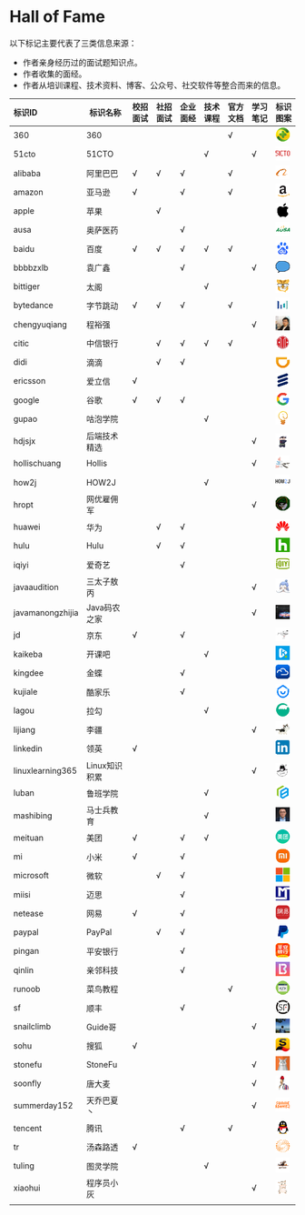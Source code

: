 # Hall of Fame

以下标记主要代表了三类信息来源：

- 作者亲身经历过的面试题知识点。
- 作者收集的面经。
- 作者从培训课程、技术资料、博客、公众号、社交软件等整合而来的信息。

| 标识ID           | 标识名称      | 校招面试 | 社招面试 | 企业面经 | 技术课程 | 官方文档 | 学习笔记 | 标识图案                                   |
| :--------------- | ------------- | -------- | -------- | -------- | -------- | -------- | -------- | ------------------------------------------ |
| 360              | 360           |          |          |          |          | √        |          | <img src="./icons/360.gif" />              |
| 51cto            | 51CTO         |          |          |          | √        |          | √        | <img src="./icons/51cto.gif" />            |
| alibaba          | 阿里巴巴      | √        | √        | √        |          | √        |          | <img src="./icons/alibaba.gif" />          |
| amazon           | 亚马逊        | √        |          | √        |          | √        |          | <img src="./icons/amazon.gif" />           |
| apple            | 苹果          |          | √        |          |          |          |          | <img src="./icons/apple.gif" />            |
| ausa             | 奥萨医药      |          |          | √        |          |          |          | <img src="./icons/ausa.gif" />             |
| baidu            | 百度          | √        | √        | √        | √        | √        |          | <img src="./icons/baidu.gif" />            |
| bbbbzxlb         | 袁广鑫        |          |          | √        |          |          | √        | <img src="./icons/bbbbzxlb.gif" />         |
| bittiger         | 太阁          |          |          |          | √        |          |          | <img src="./icons/bittiger.gif" />         |
| bytedance        | 字节跳动      | √        | √        | √        |          | √        |          | <img src="./icons/bytedance.gif" />        |
| chengyuqiang     | 程裕强        |          |          |          |          |          | √        | <img src="./icons/chengyuqiang.gif" />     |
| citic            | 中信银行      |          | √        | √        | √        | √        |          | <img src="./icons/citic.gif" />            |
| didi             | 滴滴          |          | √        | √        |          |          |          | <img src="./icons/didi.gif" />             |
| ericsson         | 爱立信        | √        |          |          |          |          |          | <img src="./icons/ericsson.gif" />         |
| google           | 谷歌          | √        | √        | √        |          |          |          | <img src="./icons/google.gif" />           |
| gupao            | 咕泡学院      |          |          |          | √        |          |          | <img src="./icons/gupao.gif" />            |
| hdjsjx           | 后端技术精选  |          |          |          |          |          | √        | <img src="./icons/hdjsjx.gif" />           |
| hollischuang     | Hollis        |          |          |          |          |          | √        | <img src="./icons/hollischuang.gif" />     |
| how2j            | HOW2J         |          |          |          | √        |          |          | <img src="./icons/how2j.gif" />            |
| hropt            | 网优雇佣军    |          |          |          |          |          | √        | <img src="./icons/hropt.gif" />            |
| huawei           | 华为          |          | √        | √        |          |          |          | <img src="./icons/huawei.gif" />           |
| hulu             | Hulu          |          | √        | √        |          |          |          | <img src="./icons/hulu.gif" />             |
| iqiyi            | 爱奇艺        |          |          | √        |          |          |          | <img src="./icons/iqiyi.gif" />            |
| javaaudition     | 三太子敖丙    |          |          |          |          |          | √        | <img src="./icons/javaaudition.gif" />     |
| javamanongzhijia | Java码农之家  |          |          |          |          |          | √        | <img src="./icons/javamanongzhijia.gif" /> |
| jd               | 京东          | √        |          | √        |          |          |          | <img src="./icons/jd.gif" />               |
| kaikeba          | 开课吧        |          |          |          | √        |          |          | <img src="./icons/kaikeba.gif" />          |
| kingdee          | 金蝶          |          |          | √        |          |          |          | <img src="./icons/kingdee.gif" />          |
| kujiale          | 酷家乐        |          |          | √        |          |          |          | <img src="./icons/kujiale.gif" />          |
| lagou            | 拉勾          |          |          |          | √        |          |          | <img src="./icons/lagou.gif" />            |
| lijiang          | 李疆          |          |          |          |          |          | √        | <img src="./icons/lijiang.gif" />          |
| linkedin         | 领英          | √        |          |          |          |          |          | <img src="./icons/linkedin.gif" />         |
| linuxlearning365 | Linux知识积累 |          |          |          |          |          | √        | <img src="./icons/linuxlearning365.gif" /> |
| luban            | 鲁班学院      |          |          |          | √        |          |          | <img src="./icons/luban.gif" />            |
| mashibing        | 马士兵教育    |          |          |          | √        |          |          | <img src="./icons/mashibing.gif" />        |
| meituan          | 美团          | √        |          | √        | √        |          |          | <img src="./icons/meituan.gif" />          |
| mi               | 小米          | √        |          | √        |          |          |          | <img src="./icons/mi.gif" />               |
| microsoft        | 微软          |          | √        | √        |          |          |          | <img src="./icons/microsoft.gif" />        |
| miisi            | 迈思          |          |          | √        |          |          |          | <img src="./icons/miisi.gif" />            |
| netease          | 网易          | √        |          | √        |          |          |          | <img src="./icons/netease.gif" />          |
| paypal           | PayPal        |          | √        | √        |          |          |          | <img src="./icons/paypal.gif" />           |
| pingan           | 平安银行      |          |          | √        |          |          |          | <img src="./icons/pingan.gif" />           |
| qinlin           | 亲邻科技      |          |          | √        |          |          |          | <img src="./icons/qinlin.gif" />           |
| runoob           | 菜鸟教程      |          |          |          |          | √        |          | <img src="./icons/runoob.gif" />           |
| sf               | 顺丰          |          |          | √        |          |          |          | <img src="./icons/sf.gif" />               |
| snailclimb       | Guide哥       |          |          |          |          |          | √        | <img src="./icons/snailclimb.gif" />       |
| sohu             | 搜狐          | √        |          |          |          |          |          | <img src="./icons/sohu.gif" />             |
| stonefu          | StoneFu       |          |          |          |          |          | √        | <img src="./icons/stonefu.gif" />          |
| soonfly          | 唐大麦        |          |          |          |          |          | √        | <img src="./icons/soonfly.gif" />          |
| summerday152     | 天乔巴夏丶    |          |          |          |          |          | √        | <img src="./icons/summerday152.gif" />     |
| tencent          | 腾讯          |          |          | √        |          | √        |          | <img src="./icons/tencent.gif" />          |
| tr               | 汤森路透      | √        |          |          |          |          |          | <img src="./icons/tr.gif" />               |
| tuling           | 图灵学院      |          |          |          | √        |          |          | <img src="./icons/tuling.gif" />           |
| xiaohui          | 程序员小灰    |          |          |          |          |          | √        | <img src="./icons/xiaohui.gif" />          |
|                  |               |          |          |          |          |          |          |                                            |

